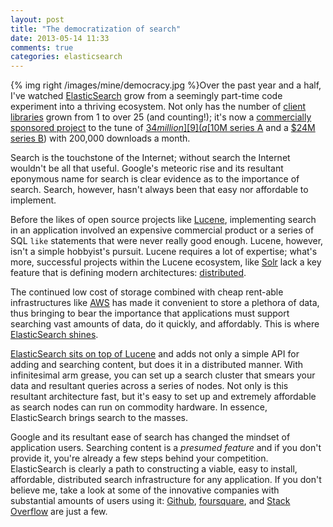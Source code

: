 ```yaml
---
layout: post
title: "The democratization of search"
date: 2013-05-14 11:33
comments: true
categories: elasticsearch
---
```


{% img right /images/mine/democracy.jpg %}Over the past year and a half, I've watched [ElasticSearch][1] grow from a seemingly part-time code experiment into a thriving ecosystem. Not only has the number of [client libraries][2] grown from 1 to over 25 (and counting!); it's now a [commercially sponsored project][3] to the tune of [$34 million][9] (a [$10M series A][8] and a [$24M series B][10]) with 200,000 downloads a month. 

Search is the touchstone of the Internet; without search the Internet wouldn't be all that useful. Google's meteoric rise and its resultant eponymous name for search is clear evidence as to the importance of search. Search, however, hasn't always been that easy nor affordable to implement. 

<!--more-->

Before the likes of open source projects like [Lucene][4], implementing search in an application involved an expensive commercial product or a series of SQL `like` statements that were never really good enough. Lucene, however, isn't a simple hobbyist's pursuit. Lucene requires a lot of expertise; what's more, successful projects within the Lucene ecosystem, like [Solr][5] lack a key feature that is defining modern architectures: [distributed][6]. 

The continued low cost of storage combined with cheap rent-able infrastructures like [AWS](http://www.drdobbs.com/web-development/getting-started-with-the-cloud-amazon-we/231601598) has made it convenient to store a plethora of data, thus bringing to bear the importance that applications must support searching vast amounts of data, do it quickly, and affordably. This is where [ElasticSearch shines][7]. 

[ElasticSearch sits on top of Lucene](http://www.elasticsearch.org/overview/) and adds not only a simple API for adding and searching content, but does it in a distributed manner. With infinitesimal arm grease, you can set up a search cluster that smears your data and resultant queries across a series of nodes. Not only is this resultant architecture fast, but it's easy to set up and extremely affordable as search nodes can run on commodity hardware. In essence, ElasticSearch brings search to the masses. 

Google and its resultant ease of search has changed the mindset of application users. Searching content is a _presumed feature_ and if you don't provide it, you're already a few steps behind your competition. ElasticSearch is clearly a path to constructing a viable, easy to install, affordable, distributed search infrastructure for any application. If you don't believe me, take a look at some of the innovative companies with substantial amounts of users using it: [Github](https://github.com/), [foursquare](https://foursquare.com/), and [Stack Overflow](http://stackoverflow.com/) are just a few. 

[1]: http://www.elasticsearch.org/
[2]: http://www.elasticsearch.org/guide/clients/
[3]: http://www.elasticsearch.com/
[4]: http://lucene.apache.org/
[5]: http://lucene.apache.org/solr/
[6]: http://www.searchblox.com/solr-vs-elasticsearch
[7]: http://www.ibm.com/developerworks/java/library/j-javadev2-24/
[8]: http://www.zdnet.com/elasticsearch-raises-24-million-big-data-analytics-7000011496/
[9]: http://www.whiteboardmag.com/youre-hot-or-not-why-elasticsearch-raised-24-million-just-3-months-after-a-10-million-round/
[10]: http://gigaom.com/2013/02/19/open-source-search-tool-elasticsearch-gets-24m/

